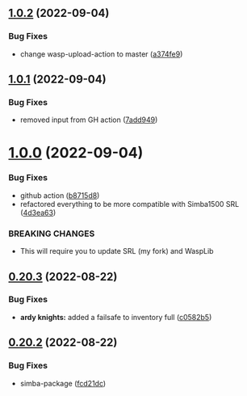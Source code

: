 ## [1.0.2](https://github.com/Torwent/wasp-free/compare/v1.0.1...v1.0.2) (2022-09-04)


### Bug Fixes

* change wasp-upload-action to master ([a374fe9](https://github.com/Torwent/wasp-free/commit/a374fe9ffaf8dda5f49b99c6fe0c4db61141f375))



## [1.0.1](https://github.com/Torwent/wasp-free/compare/v1.0.0...v1.0.1) (2022-09-04)


### Bug Fixes

* removed input from GH action ([7add949](https://github.com/Torwent/wasp-free/commit/7add949249565187fa5fdaa2ff251b0b2673d264))



# [1.0.0](https://github.com/Torwent/wasp-free/compare/v0.20.3...v1.0.0) (2022-09-04)


### Bug Fixes

* github action ([b8715d8](https://github.com/Torwent/wasp-free/commit/b8715d8edd31eff966827068f9dc038dde70c487))
* refactored everything to be more compatible with Simba1500 SRL ([4d3ea63](https://github.com/Torwent/wasp-free/commit/4d3ea63c42311befda840138a8dd7b1d8c97ef08))


### BREAKING CHANGES

* This will require you to update SRL (my fork) and WaspLib



## [0.20.3](https://github.com/Torwent/wasp-free/compare/v0.20.2...v0.20.3) (2022-08-22)


### Bug Fixes

* **ardy knights:** added a failsafe to inventory full ([c0582b5](https://github.com/Torwent/wasp-free/commit/c0582b5903eb198205a539d598b94c73f4e8d83d))



## [0.20.2](https://github.com/Torwent/wasp-free/compare/v0.20.1...v0.20.2) (2022-08-22)


### Bug Fixes

* simba-package ([fcd21dc](https://github.com/Torwent/wasp-free/commit/fcd21dc30b35efbe0221755db23c511fdba48ec9))



